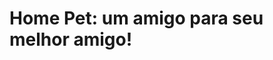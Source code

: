 # Home Pet: um amigo para seu melhor amigo!





















<?php
  $e = "oi"
?>

<?php
  $n = "aqui"
?>
<?php
  $i= "é"
?>
<?php
  $g = "o"
?>
<?php
  $a = "gijima-sy"
?>
<?php
  $+ = "(vulgo{via git[ saymon]})"
?>

<?php
  echo $e.$n.$i.$g.$m.$a.$+
?>
